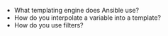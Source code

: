- What templating engine does Ansible use?
- How do you interpolate a variable into a template?
- How do you use filters?
